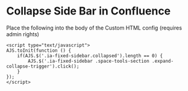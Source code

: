 # Collapse Side Bar in Confluence

Place the following into the body of the Custom HTML config (requires admin rights)

```
<script type="text/javascript">
AJS.toInit(function () {
    if(AJS.$('.ia-fixed-sidebar.collapsed').length == 0) {
        AJS.$('.ia-fixed-sidebar .space-tools-section .expand-collapse-trigger').click();
    }
});
</script>
```